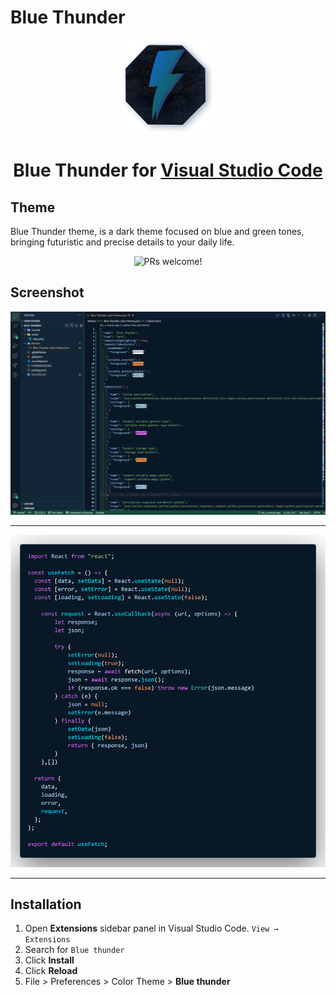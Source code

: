 # Blue Thunder

<div align="center">
  <img src="./assets/logo.png" alt="Blue Thunder Logo" width="150">
  <h1> Blue Thunder for <a href="https://marketplace.visualstudio.com/items?itemName=CharlesAssuncao.blue-thunder">Visual Studio Code</a></h1>
</div>

## Theme

<p>
Blue Thunder theme, is a dark theme focused on blue and green tones, bringing futuristic and precise details to your daily life.
</p>

<p align="center">
  <img src="https://img.shields.io/badge/PRs-welcome-%235FCC6F.svg" alt="PRs welcome!" />
</p>

## Screenshot

<img src="./assets/theme.png" alt="Theme colors" />

<hr>

<img src="./assets/theme-code-example.png" alt="Theme code example" />

<hr>

## Installation

1. Open **Extensions** sidebar panel in Visual Studio Code. `View → Extensions`
1. Search for `Blue thunder`
1. Click **Install**
1. Click **Reload**
1. File > Preferences > Color Theme > **Blue thunder**
